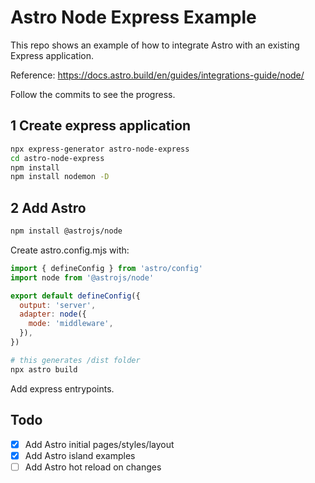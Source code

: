 # Astro Node Express Example

This repo shows an example of how to integrate Astro with an existing Express application.

Reference: https://docs.astro.build/en/guides/integrations-guide/node/

Follow the commits to see the progress.

## 1 Create express application

```sh
npx express-generator astro-node-express
cd astro-node-express
npm install
npm install nodemon -D
```

## 2 Add Astro

```sh
npm install @astrojs/node
```

Create astro.config.mjs with:

```js
import { defineConfig } from 'astro/config'
import node from '@astrojs/node'

export default defineConfig({
  output: 'server',
  adapter: node({
    mode: 'middleware',
  }),
})
```

```sh
# this generates /dist folder
npx astro build
```

Add express entrypoints.

## Todo

- [X] Add Astro initial pages/styles/layout
- [X] Add Astro island examples
- [ ] Add Astro hot reload on changes
